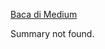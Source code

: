 <!--START_SECTION:medium-->
[Baca di Medium](https://medium.com/@dikaelsaputra/fiber-optic-panduan-dan-praktik-penyambungan-86a5d367264c?source=rss-272e0aace4a6------2)

Summary not found.
<!--END_SECTION:medium-->
